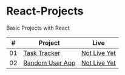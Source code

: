 # React-Projects
Basic Projects with React

|  #  | Project                                                                               | Live                                                                  |
| :-: | ------------------------------------------------------------------------------------- | --------------------------------------------------------------------- |
| 01  | [Task Tracker](https://github.com/Raven-Isaac-Finch/Task-Tracker)                     | [Not Live Yet]()       |
| 02  | [Random User App](https://github.com/Raven-Isaac-Finch/Random-User-App)               | [Not Live Yet]()       |
